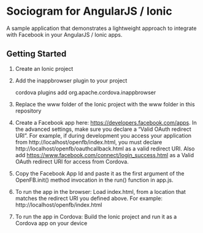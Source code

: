 # Sociogram for AngularJS / Ionic #

A sample application that demonstrates a lightweight approach to integrate with Facebook in your AngularJS / Ionic apps.


## Getting Started ##

1. Create an Ionic project

2. Add the inappbrowser plugin to your project

   cordova plugins add org.apache.cordova.inappbrowser

3. Replace the www folder of the Ionic project with the www folder in this repository

4. Create a Facebook app here: https://developers.facebook.com/apps. In the advanced settings, make sure you declare a “Valid OAuth redirect URI”. For example, if during development you access your application from http://localhost/openfb/index.html, you must declare http://localhost/openfb/oauthcallback.html as a valid redirect URI. Also add https://www.facebook.com/connect/login_success.html as a Valid OAuth redirect URI for access from Cordova.

5. Copy the Facebook App Id and paste it as the first argument of the OpenFB.init() method invocation in the run() function in app.js.

6. To run the app in the browser: Load index.html, from a location that matches the redirect URI you defined above. For example: http://localhost/openfb/index.html

7. To run the app in Cordova: Build the Ionic project and run it as a Cordova app on your device
